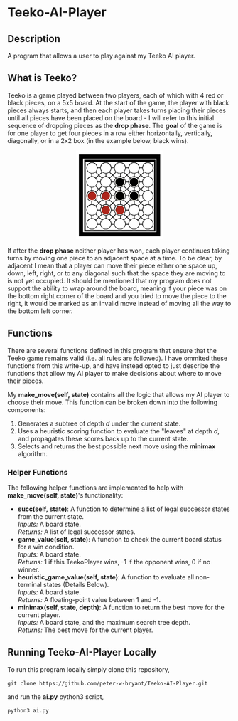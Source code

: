 # Teeko-AI-Player

## Description
A program that allows a user to play against my Teeko AI player.

## What is Teeko?
Teeko is a game played between two players, each of which with 4 red or black pieces, on a 5x5 board. At the start of the game, the player with black pieces always starts, and then each player takes turns placing their pieces until all pieces have been placed on the board - I will refer to this initial sequence of dropping pieces as the <b>drop phase</b>. The <b>goal</b> of the game is for one player to get four pieces in a row either horizontally, vertically, diagonally, or in a 2x2 box (in the example below, black wins).

<p align="center">
  <img src="https://github.com/peter-w-bryant/Teeko-AI-Player/blob/main/images/board.png?raw=true" alt="Sublime's custom image"/>
</p>

If after the <b>drop phase</b> neither player has won, each player continues taking turns by moving one piece to an adjacent space at a time. To be clear, by adjacent I mean that a player can move their piece either one space up, down, left, right, or to any diagonal such that the space they are moving to is not yet occupied. It should be mentioned that my program does not support the ability to wrap around the board, meaning if your piece was on the bottom right corner of the board and you tried to move the piece to the right, it would be marked as an invalid move instead of moving all the way to the bottom left corner.

## Functions

There are several functions defined in this program that ensure that the Teeko game remains valid (i.e. all rules are followed). I have ommited these functions from this write-up, and have instead opted to just describe the functions that allow my AI player to make decisions about where to move their pieces.

My <b>make_move(self, state)</b> contains all the logic that allows my AI player to choose their move. This function can be broken down into the following components:

<ol> 
  <li>Generates a subtree of depth <i>d</i> under the current state.</li>
  <li>Uses a heuristic scoring function to evaluate the "leaves" at depth <i>d</i>, and propagates these scores back up to the current state.</li>
  <li>Selects and returns the best possible next move using the <b>minimax</b> algorithm.</li>
</ol>

### Helper Functions

The following helper functions are implemented to help with <b>make_move(self, state)</b>'s functionality:

<ul>
  <li><b>succ(self, state)</b>: A function to determine a list of legal successor states from the current state.<br>
    <i>Inputs:</i> A board state.<br>
    <i>Returns:</i> A list of legal successor states.</li>
  
  <li><b>game_value(self, state)</b>: A function to check the current board status for a win condition.<br>
    <i>Inputs:</i> A board state.<br>
    <i>Returns:</i> 1 if this TeekoPlayer wins, -1 if the opponent wins, 0 if no winner.</li>

  <li><b>heuristic_game_value(self, state)</b>: A function to evaluate all non-terminal states (Details Below).<br>
    <i>Inputs:</i> A board state.<br>
    <i>Returns:</i> A floating-point value between 1 and -1.</li>
  
   <li><b>minimax(self, state, depth)</b>: A function to return the best move for the current player.<br>
    <i>Inputs:</i> A board state, and the maximum search tree depth.<br>
    <i>Returns:</i> The best move for the current player.</li>
</ul>

## Running Teeko-AI-Player Locally

To run this program locally simply clone this repository,

```
git clone https://github.com/peter-w-bryant/Teeko-AI-Player.git
```

and run the <b>ai.py</b> python3 script,

```python
python3 ai.py
```
